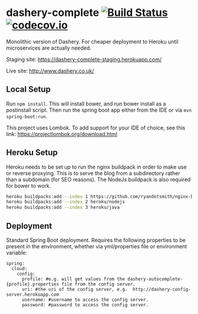 # dashery-complete [![Build Status](https://travis-ci.org/Cowbacca/dashery-complete.svg?branch=master)](https://travis-ci.org/Cowbacca/dashery-complete) [![codecov.io](https://codecov.io/github/Cowbacca/dashery-complete/coverage.svg?branch=master)](https://codecov.io/github/Cowbacca/dashery-complete?branch=master)
Monolithic version of Dashery.  For cheaper deployment to Heroku until microservices are actually needed.

Staging site: https://dashery-complete-staging.herokuapp.com/

Live site: http://www.dashery.co.uk/

## Local Setup

Run `npm install`.  This will install bower, and run bower install as a postinstall script.  Then run the spring boot app either from the IDE or via `mvn spring-boot:run`.

This project uses Lombok.  To add support for your IDE of choice, see this link: https://projectlombok.org/download.html

## Heroku Setup

Heroku needs to be set up to run the nginx buildpack in order to make use or reverse proxying.  This is to serve the blog from a subdirectory rather than a subdomain (for SEO reasons).  The NodeJs buildpack is also required for bower to work.

```bash
heroku buildpacks:add --index 1 https://github.com/ryandotsmith/nginx-buildpack.git
heroku buildpacks:add --index 2 heroku/nodejs
heroku buildpacks:add --index 3 heroku/java
```

## Deployment

Standard Spring Boot deployment.  Requires the following properties to be present in the environment, whether via yml/properties file or environment variable:

```
spring:
  cloud:
    config:
      profile: #e.g. will get values from the dashery-autocomplete-{profile}.properties file from the config server.
      uri: #the uri of the config server, e.g.  http://dashery-config-server.herokuapp.com
      username: #username to access the config server.
      password: #password to access the config server.
```
